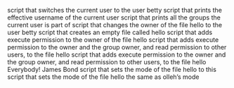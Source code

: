  script that switches the current user to the user betty
script that prints the effective username of the current user
 script that prints all the groups the current user is part of
 script that changes the owner of the file hello to the user betty
script that creates an empty file called hello
script that adds execute permission to the owner of the file hello
script that adds execute permission to the owner and the group owner, and read permission to other users, to the file hello
script that adds execute permission to the owner and the group owner, and read permission to other users, to the file hello
Everybody!
James Bond
script that sets the mode of the file hello to this
script that sets the mode of the file hello the same as olleh’s mode
